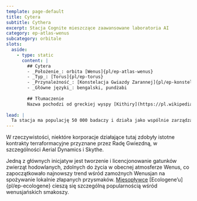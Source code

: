 ```yaml
---
template: page-default
title: Cytera
subtitle: Cythera
excerpt: Stacja Cognite mieszczące zaawansowane laboratoria AI
category: ep-atlas-wenus
subcategory: orbitale
slots:
  aside:
    - type: static
      content: |
        ## Cytera
        - _Położenie_: orbita [Wenus]{pl/ep-atlas-wenus}
        - _Typ_: [Torus]{pl/ep-torus}
        - _Przynależność_: [Konstelacja Gwiazdy Zarannej]{pl/ep-konstelacja-gwiazdy-zarannej}
        - _Główne języki_: bengalski, pundżabi
        
        ## Tłumaczenie
        Nazwa pochodzi od greckiej wyspy [Kithiry](https://pl.wikipedia.org/wiki/Kithira), historycznie nazywanej "Cytera". Wg mitologii greckiej nazwa odnosi się też do "gwiazdy miłości" - planety Wenus, nazwanej tak od wyspy Cytery.
        
lead: |
  Ta stacja ma populację 50 000 badaczy i działa jako wspólnie zarządzany park badawczy, w którym uczestniczy dziesiątki hiperkorporacji (głównie z Konstelacji Porannej Gwiazdy). Większość prac prowadzonych w tym habitacie koncentruje się na badaniach nad terraformowaniem Wenus i rywalizuje z podobnymi projektami prowadzonymi na Octavii i Gerlachu.
---
```

W rzeczywistości, niektóre korporacje działające tutaj zdobyły istotne kontrakty terraformacyjne przyznane przez Radę Gwiezdną, w szczególności Aerial Dynamics i Skythe.

Jedną z głównych inicjatyw jest tworzenie i licencjonowanie gatunków zwierząt hodowlanych, zdolnych do życia w obecnej atmosferze Wenus, co zapoczątkowało najnowszy trend wśród zamożnych Wenusjan na spożywanie lokalnie złapanych przysmaków. [Mięsopływce](# "ang. blimpsteak beasts") [Ecologene’u]{pl/ep-ecologene} cieszą się szczególną popularnością wśród wenusjańskich smakoszy.
